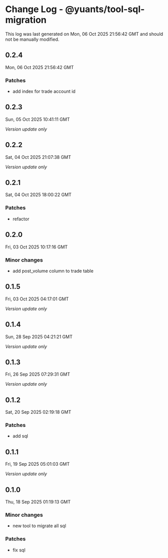 # Change Log - @yuants/tool-sql-migration

This log was last generated on Mon, 06 Oct 2025 21:56:42 GMT and should not be manually modified.

## 0.2.4
Mon, 06 Oct 2025 21:56:42 GMT

### Patches

- add index for trade account id

## 0.2.3
Sun, 05 Oct 2025 10:41:11 GMT

_Version update only_

## 0.2.2
Sat, 04 Oct 2025 21:07:38 GMT

_Version update only_

## 0.2.1
Sat, 04 Oct 2025 18:00:22 GMT

### Patches

- refactor

## 0.2.0
Fri, 03 Oct 2025 10:17:16 GMT

### Minor changes

- add post_volume column to trade table

## 0.1.5
Fri, 03 Oct 2025 04:17:01 GMT

_Version update only_

## 0.1.4
Sun, 28 Sep 2025 04:21:21 GMT

_Version update only_

## 0.1.3
Fri, 26 Sep 2025 07:29:31 GMT

_Version update only_

## 0.1.2
Sat, 20 Sep 2025 02:19:18 GMT

### Patches

- add sql

## 0.1.1
Fri, 19 Sep 2025 05:01:03 GMT

_Version update only_

## 0.1.0
Thu, 18 Sep 2025 01:19:13 GMT

### Minor changes

- new tool to migrate all sql

### Patches

- fix sql

